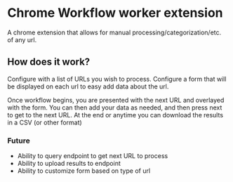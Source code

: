 # Chrome Workflow worker extension

A chrome extension that allows for manual processing/categorization/etc. of any url.

## How does it work?

Configure with a list of URLs you wish to process. Configure a form that will be displayed on each url to easy add data about the url.

Once workflow begins, you are presented with the next URL and overlayed with the form. You can then add your data as needed, and then press next to get to the next URL. At the end or anytime you can download the results in a CSV (or other format)

### Future

- Ability to query endpoint to get next URL to process
- Ability to upload results to endpoint
- Ability to customize form based on type of url

